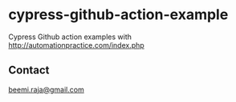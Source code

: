 # cypress-github-action-example
Cypress Github action examples with http://automationpractice.com/index.php


## Contact
[beemi.raja@gmail.com](beemi.raja@gmail.com)
